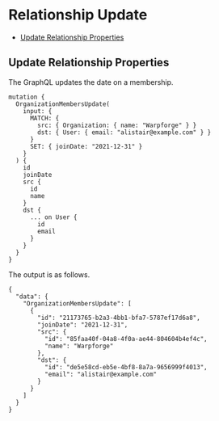 # Relationship Update

* [Update Relationship Properties](#update-relationship-properties)

## Update Relationship Properties

The GraphQL updates the date on a membership.

```
mutation {
  OrganizationMembersUpdate(
    input: {
      MATCH: {
        src: { Organization: { name: "Warpforge" } }
        dst: { User: { email: "alistair@example.com" } }
      }
      SET: { joinDate: "2021-12-31" }
    }
  ) {
    id
    joinDate
    src {
      id
      name
    }
    dst {
      ... on User {
        id
        email
      }
    }
  }
}
```

The output is as follows.

```
{
  "data": {
    "OrganizationMembersUpdate": [
      {
        "id": "21173765-b2a3-4bb1-bfa7-5787ef17d6a8",
        "joinDate": "2021-12-31",
        "src": {
          "id": "85faa40f-04a8-4f0a-ae44-804604b4ef4c",
          "name": "Warpforge"
        },
        "dst": {
          "id": "de5e58cd-eb5e-4bf8-8a7a-9656999f4013",
          "email": "alistair@example.com"
        }
      }
    ]
  }
}
```